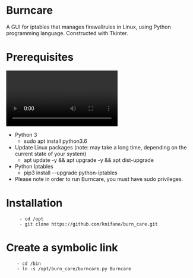 # Burncare

A GUI for iptables that manages firewallrules in Linux, using Python programming language. Constructed with Tkinter.

# Prerequisites
![linux prerequisites gif](https://github.com/knifane/burn_care/blob/main/images/Linux%20prereqs.mp4)

 - Python 3
	- sudo apt install python3.6
 - Update Linux packages (note: may take a long time, depending on the current state of your system)
	- apt update -y && apt upgrade -y && apt dist-upgrade
 - Python Iptables
	- pip3 install --upgrade python-iptables
- Please note in order to run Burncare, you must have sudo privileges.

# Installation
		 - cd /opt
		 - git clone https://github.com/knifane/burn_care.git

# Create a symbolic link
		- cd /bin
		- ln -s /opt/burn_care/burncare.py Burncare
 
